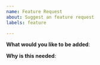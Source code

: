 ```yaml
---
name: Feature Request
about: Suggest an feature request
labels: feature

---
```

<!-- Please only use this template for submitting feature requests -->

**What would you like to be added**:

**Why is this needed**:
